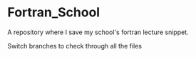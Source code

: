 # Fortran_School
A repository where I save my school's fortran lecture snippet.

Switch branches to check through all the files
